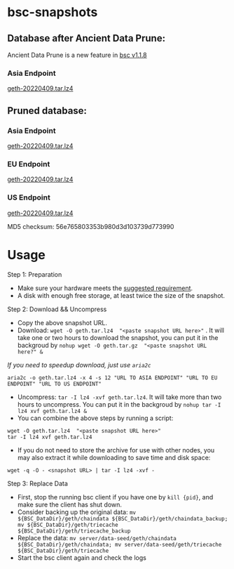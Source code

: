 
# bsc-snapshots

## Database after Ancient Data Prune:

Ancient Data Prune is a new feature in [bsc v1.1.8](https://github.com/binance-chain/bsc/releases/tag/v1.1.8)

### Asia Endpoint


[geth-20220409.tar.lz4
](https://tf-dex-prod-public-snapshot-site1.s3-accelerate.amazonaws.com/geth-20220409-prune-ancient.tar.lz4?AWSAccessKeyId=AKIAYINE6SBQPUZDDRRO&Signature=p3B36rbPu5ZdPz65sMtq4atXP9c%3D&Expires=1652171015
)


## Pruned database:


### Asia Endpoint


[geth-20220409.tar.lz4
](https://tf-dex-prod-public-snapshot-site1.s3-accelerate.amazonaws.com/geth-20220409.tar.lz4?AWSAccessKeyId=AKIAYINE6SBQPUZDDRRO&Signature=O6wN6mZ2ZRRkX9qEBaPcwn04REk%3D&Expires=1652171014
)

### EU Endpoint


[geth-20220409.tar.lz4
](https://tf-dex-prod-public-snapshot.s3-accelerate.amazonaws.com/geth-20220409.tar.lz4?AWSAccessKeyId=AKIAYINE6SBQPUZDDRRO&Signature=NOxOMJPgm08yM%2FptmgLccC2d%2F0A%3D&Expires=1652171014
)


### US Endpoint


[geth-20220409.tar.lz4
](https://tf-dex-prod-public-snapshot-site3.s3-accelerate.amazonaws.com/geth-20220409.tar.lz4?AWSAccessKeyId=AKIAYINE6SBQPUZDDRRO&Signature=KKcRG276wJQcUWIxgC%2Fd6JbbH%2FU%3D&Expires=1652171014
)

MD5 checksum: 56e765803353b980d3d103739d773990



# Usage 

Step 1: Preparation
- Make sure your hardware meets the [suggested requirement](https://docs.binance.org/smart-chain/developer/fullnode.html).
- A disk with enough free storage, at least twice the size of the snapshot.

Step 2: Download && Uncompress
- Copy the above snapshot URL.
- Download:  `wget -O geth.tar.lz4  "<paste snapshot URL here>"` . It will take one or two hours to download the snapshot, you can put it in the backgroud by `nohup wget -O geth.tar.gz  "<paste snapshot URL here?" &`


*If you need to speedup download, just use `aria2c`*
```
aria2c -o geth.tar.lz4 -x 4 -s 12 "URL TO ASIA ENDPOINT" "URL TO EU ENDPOINT" "URL TO US ENDPOINT"
```


- Uncompress: `tar -I lz4 -xvf geth.tar.lz4`. It will take more than two hours to uncompress. You can put it in the backgroud by `nohup tar -I lz4 xvf geth.tar.lz4 &`
- You can combine the above steps by running a script:
```
wget -O geth.tar.lz4  "<paste snapshot URL here>"
tar -I lz4 xvf geth.tar.lz4
```


- If you do not need to store the archive for use with other nodes, you may also extract it while downloading to save time and disk space:
```
wget -q -O - <snapshot URL> | tar -I lz4 -xvf -
```


Step 3: Replace Data
- First, stop the running bsc client if you have one by `kill {pid}`, and make sure the client has shut down.
- Consider backing up the original data: `mv ${BSC_DataDir}/geth/chaindata ${BSC_DataDir}/geth/chaindata_backup; mv ${BSC_DataDir}/geth/triecache ${BSC_DataDir}/geth/triecache_backup`
- Replace the data: `mv server/data-seed/geth/chaindata ${BSC_DataDir}/geth/chaindata; mv server/data-seed/geth/triecache ${BSC_DataDir}/geth/triecache`
- Start the bsc client again and check the logs

